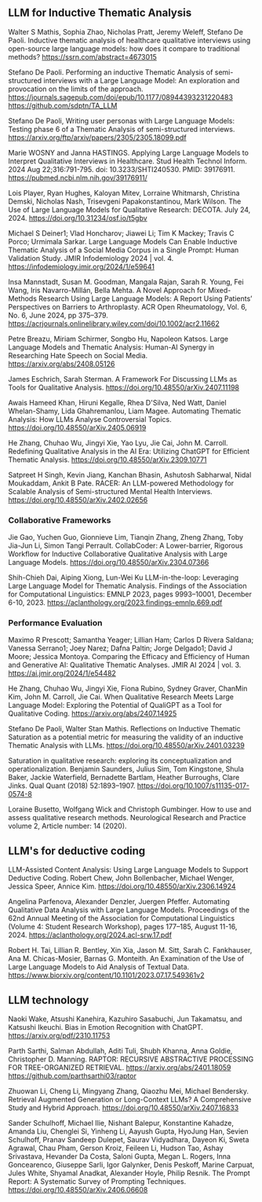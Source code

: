 ## LLM for Inductive Thematic Analysis

Walter S Mathis, Sophia Zhao, Nicholas Pratt, Jeremy Weleff, Stefano De Paoli.
Inductive thematic analysis of healthcare qualitative interviews using open-source large language models: how does it compare to traditional methods?
https://ssrn.com/abstract=4673015

Stefano De Paoli.
Performing an inductive Thematic Analysis of semi-structured interviews with a Large Language Model: An exploration and provocation on the limits of the approach.
https://journals.sagepub.com/doi/epub/10.1177/08944393231220483
https://github.com/sdptn/TA_LLM

Stefano De Paoli,
Writing user personas with Large Language Models: Testing phase 6 of a Thematic Analysis of semi-structured interviews.
https://arxiv.org/ftp/arxiv/papers/2305/2305.18099.pdf

Marie WOSNY and Janna HASTINGS.
Applying Large Language Models to Interpret Qualitative Interviews in Healthcare.
Stud Health Technol Inform. 2024 Aug 22;316:791-795. doi: 10.3233/SHTI240530. PMID: 39176911.
https://pubmed.ncbi.nlm.nih.gov/39176911/

Lois Player, Ryan Hughes, Kaloyan Mitev, Lorraine Whitmarsh, Christina Demski, Nicholas Nash, Trisevgeni Papakonstantinou, Mark Wilson.
The Use of Large Language Models for Qualitative Research: DECOTA.
July 24, 2024.
https://doi.org/10.31234/osf.io/t5gbv

Michael S Deiner1; Vlad Honcharov; Jiawei Li; Tim K Mackey; Travis C Porco; Urmimala Sarkar.
Large Language Models Can Enable Inductive Thematic Analysis of a Social Media Corpus in a Single Prompt: Human Validation Study.
JMIR Infodemiology 2024 | vol. 4.
https://infodemiology.jmir.org/2024/1/e59641

Insa Mannstadt, Susan M. Goodman, Mangala Rajan, Sarah R. Young, Fei Wang, Iris Navarro-Millán, Bella Mehta.
A Novel Approach for Mixed-Methods Research Using Large Language Models: A Report Using Patients’ Perspectives on Barriers to Arthroplasty.
ACR Open Rheumatology, Vol. 6, No. 6, June 2024, pp 375–379.
https://acrjournals.onlinelibrary.wiley.com/doi/10.1002/acr2.11662

Petre Breazu, Miriam Schirmer, Songbo Hu, Napoleon Katsos.
Large Language Models and Thematic Analysis: Human-AI Synergy in Researching Hate Speech on Social Media. 
https://arxiv.org/abs/2408.05126

James Eschrich, Sarah Sterman.
A Framework For Discussing LLMs as Tools for Qualitative Analysis.
https://doi.org/10.48550/arXiv.2407.11198

Awais Hameed Khan, Hiruni Kegalle, Rhea D'Silva, Ned Watt, Daniel Whelan-Shamy, Lida Ghahremanlou, Liam Magee.
Automating Thematic Analysis: How LLMs Analyse Controversial Topics.
https://doi.org/10.48550/arXiv.2405.06919

He Zhang, Chuhao Wu, Jingyi Xie, Yao Lyu, Jie Cai, John M. Carroll.
Redefining Qualitative Analysis in the AI Era: Utilizing ChatGPT for Efficient Thematic Analysis.
https://doi.org/10.48550/arXiv.2309.10771

Satpreet H Singh, Kevin Jiang, Kanchan Bhasin, Ashutosh Sabharwal, Nidal Moukaddam, Ankit B Pate.
RACER: An LLM-powered Methodology for Scalable Analysis of Semi-structured Mental Health Interviews.
https://doi.org/10.48550/arXiv.2402.02656

### Collaborative Frameworks

Jie Gao, Yuchen Guo, Gionnieve Lim, Tianqin Zhang, Zheng Zhang, Toby Jia-Jun Li, Simon Tangi Perrault.
CollabCoder: A Lower-barrier, Rigorous Workflow for Inductive Collaborative Qualitative Analysis with Large Language Models.
https://doi.org/10.48550/arXiv.2304.07366

Shih-Chieh Dai, Aiping Xiong, Lun-Wei Ku
LLM-in-the-loop: Leveraging Large Language Model for Thematic
Analysis.
Findings of the Association for Computational Linguistics: EMNLP 2023, pages 9993–10001, December 6-10, 2023.
https://aclanthology.org/2023.findings-emnlp.669.pdf


### Performance Evaluation

Maximo R Prescott; Samantha Yeager; Lillian Ham; Carlos D Rivera Saldana; Vanessa Serrano1; Joey Narez; Dafna Paltin; Jorge Delgado1; David J Moore; Jessica Montoya.
Comparing the Efficacy and Efficiency of Human and Generative AI: Qualitative Thematic Analyses.
JMIR AI 2024 | vol. 3.
https://ai.jmir.org/2024/1/e54482

He Zhang, Chuhao Wu, Jingyi Xie, Fiona Rubino, Sydney Graver, ChanMin Kim, John M. Carroll, Jie Cai.
When Qualitative Research Meets Large Language Model: Exploring the Potential of QualiGPT as a Tool for Qualitative Coding.
https://arxiv.org/abs/2407.14925

Stefano De Paoli, Walter Stan Mathis.
Reflections on Inductive Thematic Saturation as a potential metric for measuring the validity of an inductive Thematic Analysis with LLMs.
https://doi.org/10.48550/arXiv.2401.03239

Saturation in qualitative research: exploring its conceptualization and operationalization.
Benjamin Saunders, Julius Sim, Tom Kingstone, Shula Baker, Jackie Waterfield, Bernadette Bartlam, Heather Burroughs, Clare Jinks.
Qual Quant (2018) 52:1893–1907.
https://doi.org/10.1007/s11135-017-0574-8

Loraine Busetto, Wolfgang Wick and Christoph Gumbinger.
How to use and assess qualitative research methods.
Neurological Research and Practice volume 2, Article number: 14 (2020).


## LLM's for deductive coding

LLM-Assisted Content Analysis: Using Large Language Models to Support Deductive Coding.
Robert Chew, John Bollenbacher, Michael Wenger, Jessica Speer, Annice Kim.
https://doi.org/10.48550/arXiv.2306.14924

Angelina Parfenova, Alexander Denzler, Juergen Pfeffer.
Automating Qualitative Data Analysis with Large Language Models.
Proceedings of the 62nd Annual Meeting of the Association for Computational Linguistics (Volume 4: Student Research Workshop), pages 177–185, August 11-16, 2024.
https://aclanthology.org/2024.acl-srw.17.pdf

Robert H. Tai,  Lillian R. Bentley,  Xin Xia, Jason M. Sitt,  Sarah C. Fankhauser,  Ana M. Chicas-Mosier,  Barnas G. Monteith.
An Examination of the Use of Large Language Models to Aid Analysis of Textual Data.
https://www.biorxiv.org/content/10.1101/2023.07.17.549361v2
 

## LLM technology

Naoki Wake, Atsushi Kanehira, Kazuhiro Sasabuchi, Jun Takamatsu, and Katsushi Ikeuchi.
Bias in Emotion Recognition with ChatGPT.
https://arxiv.org/pdf/2310.11753

Parth Sarthi, Salman Abdullah, Aditi Tuli, Shubh Khanna, Anna Goldie, Christopher D. Manning.
RAPTOR: RECURSIVE ABSTRACTIVE PROCESSING FOR TREE-ORGANIZED RETRIEVAL.
https://arxiv.org/abs/2401.18059
https://github.com/parthsarthi03/raptor

Zhuowan Li, Cheng Li, Mingyang Zhang, Qiaozhu Mei, Michael Bendersky.
Retrieval Augmented Generation or Long-Context LLMs? A Comprehensive Study and Hybrid Approach.
https://doi.org/10.48550/arXiv.2407.16833

Sander Schulhoff, Michael Ilie, Nishant Balepur, Konstantine Kahadze, Amanda Liu, Chenglei Si, Yinheng Li, Aayush Gupta, HyoJung Han, Sevien Schulhoff, Pranav Sandeep Dulepet, Saurav Vidyadhara, Dayeon Ki, Sweta Agrawal, Chau Pham, Gerson Kroiz, Feileen Li, Hudson Tao, Ashay Srivastava, Hevander Da Costa, Saloni Gupta, Megan L. Rogers, Inna Goncearenco, Giuseppe Sarli, Igor Galynker, Denis Peskoff, Marine Carpuat, Jules White, Shyamal Anadkat, Alexander Hoyle, Philip Resnik.
The Prompt Report: A Systematic Survey of Prompting Techniques.
https://doi.org/10.48550/arXiv.2406.06608
